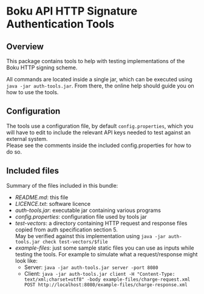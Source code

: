 # Boku API HTTP Signature Authentication Tools

## Overview

This package contains tools to help with testing implementations of the Boku HTTP signing scheme.

All commands are located inside a single jar, which can be executed using `java -jar auth-tools.jar`. From there, the
online help should guide you on how to use the tools.


## Configuration

The tools use a configuration file, by default `config.properties`, which you will have to edit to include the relevant
API keys needed to test against an external system.  
Please see the comments inside the included config.properties for how to do so.


## Included files

Summary of the files included in this bundle:

 - _README.md_: this file
 - _LICENCE.txt_: software licence
 - _auth-tools.jar_: executable jar containing various programs
 - _config.properties_: configuration file used by tools jar
 - _test-vectors_: a directory containing HTTP request and response files copied from auth specification section 5.  
   May be verified against this implementation using `java -jar auth-tools.jar check test-vectors/$file`
 - _example-files_: just some sample static files you can use as inputs while testing the tools. For example to simulate
   what a request/response might look like:
     - Server: `java -jar auth-tools.jar server -port 8080`
     - Client: `java -jar auth-tools.jar client -H "Content-Type: text/xml;charset=utf8" -body example-files/charge-request.xml POST http://localhost:8080/example-files/charge-response.xml`

